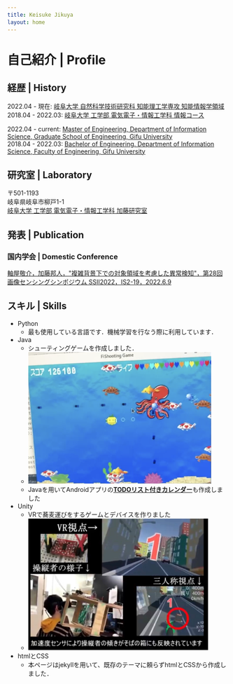 ```yaml
---
title: Keisuke Jikuya
layout: home
---
```

<a id="Profile"></a>
# 自己紹介 | Profile

## 経歴 | History
2022.04 - 現在: [岐阜大学 自然科学技術研究科 知能理工学専攻 知能情報学領域](http://gnst.gifu-u.ac.jp/intellscieng/)  
2018.04 - 2022.03: [岐阜大学 工学部 電気電子・情報工学科 情報コース](http://www.eng.gifu-u.ac.jp/jyouhou/)  
   
2022.04 - current: [Master of Engineering, Department of Information Science, Graduate School of Engineering, Gifu University]((http://gnst.gifu-u.ac.jp/intellscieng/)  )  
2018.04 - 2022.03: [Bachelor of Engineering. Department of Information Science, Faculty of Engineering, Gifu University](http://www.eng.gifu-u.ac.jp/jyouhou/)   

## 研究室 | Laboratory
〒501-1193  
岐阜県岐阜市柳戸1-1  
[岐阜大学 工学部 電気電子・情報工学科 加藤研究室](http://www.cv.info.gifu-u.ac.jp/)  

## 発表 | Publication
### 国内学会 | Domestic Conference
[<u>軸屋敬介</u>，加藤邦人，"複雑背景下での対象領域を考慮した異常検知"，第28回画像センシングシンポジウム SSII2022，IS2-19，2022.6.9](https://confit.atlas.jp/guide/event/ssii2022/subject/IS2-19/tables?cryptoId=)

## スキル | Skills
- Python
  - 最も使用している言語です．機械学習を行なう際に利用しています．
- Java
  - シューティングゲームを作成しました．
  - <img src="/assets/images/FiShooting.png" height="300"/>
  - Javaを用いてAndroidアプリの[<b>TODOリスト付きカレンダー</b>](https://github.com/Absolute-Value/ToDoCalendar)も作成しました
- Unity
  - VRで蕎麦運びをするゲームとデバイスを作りました
  - <img src="/assets/images/VR.png" height="300"/>
- htmlとCSS
  - 本ページはjekyllを用いて、既存のテーマに頼らずhtmlとCSSから作成しました．